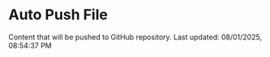 # Auto Push File

Content that will be pushed to GitHub repository.
Last updated: 08/01/2025, 08:54:37 PM